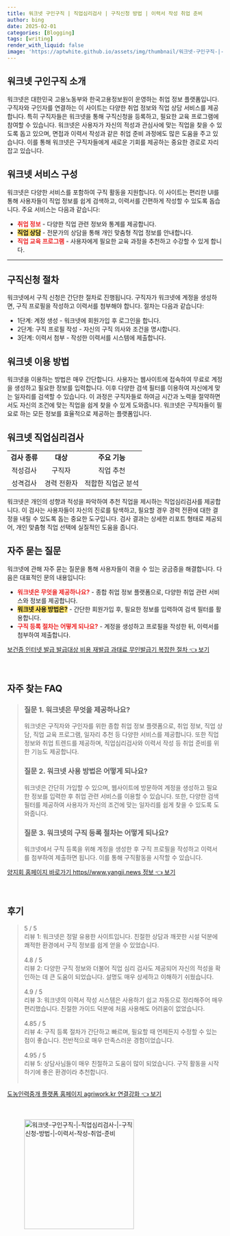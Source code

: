 ```yaml
---
title: 워크넷 구인구직 | 직업심리검사 | 구직신청 방법 | 이력서 작성 취업 준비
author: bing
date: 2025-02-01
categories: [Blogging]
tags: [writing]
render_with_liquid: false
image: 'https://aptwhite.github.io/assets/img/thumbnail/워크넷-구인구직-|-직업심리검사-|-구직신청-방법-|-이력서-작성-취업-준비.webp'
---
```



<h2 id='워크넷_구인구직_소개'>워크넷 구인구직 소개</h2>

<p>워크넷은 대한민국 고용노동부와 한국고용정보원이 운영하는 취업 정보 플랫폼입니다. 구직자와 구인자를 연결하는 이 사이트는 다양한 취업 정보와 직업 상담 서비스를 제공합니다. 특히 구직자들은 워크넷을 통해 구직신청을 등록하고, 필요한 교육 프로그램에 참여할 수 있습니다. 워크넷은 사용자가 자신의 적성과 관심사에 맞는 직업을 찾을 수 있도록 돕고 있으며, 면접과 이력서 작성과 같은 취업 준비 과정에도 많은 도움을 주고 있습니다. 이를 통해 워크넷은 구직자들에게 새로운 기회를 제공하는 중요한 경로로 자리잡고 있습니다.</p>

<h2 id='워크넷_서비스_구성'>워크넷 서비스 구성</h2>

<p>워크넷은 다양한 서비스를 포함하여 구직 활동을 지원합니다. 이 사이트는 편리한 UI를 통해 사용자들이 직업 정보를 쉽게 검색하고, 이력서를 간편하게 작성할 수 있도록 돕습니다. 주요 서비스는 다음과 같습니다:</p>

<ul>
    <li><b><span style="color: #ee2323;">취업 정보</span></b> - 다양한 직업 관련 정보와 통계를 제공합니다.</li>
    <li><b><span style="background-color: #ffe066;">직업 상담</span></b> - 전문가의 상담을 통해 개인 맞춤형 직업 정보를 안내합니다.</li>
    <li><b><span style="color: #ee2323;">직업 교육 프로그램</span></b> - 사용자에게 필요한 교육 과정을 추천하고 수강할 수 있게 합니다.</li>
</ul>

<hr />

<h2 id='구직신청_절차'>구직신청 절차</h2>

<p>워크넷에서 구직 신청은 간단한 절차로 진행됩니다. 구직자가 워크넷에 계정을 생성하면, 구직 프로필을 작성하고 이력서를 첨부해야 합니다. 절차는 다음과 같습니다:</p>

<ul>
    <li>1단계: 계정 생성 - 워크넷에 회원가입 후 로그인을 합니다.</li>
    <li>2단계: 구직 프로필 작성 - 자신의 구직 의사와 조건을 명시합니다.</li>
    <li>3단계: 이력서 첨부 - 작성한 이력서를 시스템에 제출합니다.</li>
</ul>

<h2 id='워크넷_이용방법'>워크넷 이용 방법</h2>

<p>워크넷을 이용하는 방법은 매우 간단합니다. 사용자는 웹사이트에 접속하여 무료로 계정을 생성하고 필요한 정보를 입력합니다. 이후 다양한 검색 필터를 이용하여 자신에게 맞는 일자리를 검색할 수 있습니다. 이 과정은 구직자들로 하여금 시간과 노력을 절약하면서도 자신의 조건에 맞는 직업을 쉽게 찾을 수 있게 도와줍니다. 워크넷은 구직자들이 필요로 하는 모든 정보를 효율적으로 제공하는 플랫폼입니다.</p>

<h2 id='워크넷_직업심리검사'>워크넷 직업심리검사</h2>

<table>
    <tr>
        <td style="text-align: center; height: 17px;"><b>검사 종류</b></td>
        <td style="text-align: center; height: 17px;"><b>대상</b></td>
        <td style="text-align: center; height: 17px;"><b>주요 기능</b></td>
    </tr>
    <tr>
        <td style="text-align: center; height: 17px;">적성검사</td>
        <td style="text-align: center; height: 17px;">구직자</td>
        <td style="text-align: center; height: 17px;">직업 추천</td>
    </tr>
    <tr>
        <td style="text-align: center; height: 17px;">성격검사</td>
        <td style="text-align: center; height: 17px;">경력 전환자</td>
        <td style="text-align: center; height: 17px;">적합한 직업군 분석</td>
    </tr>
</table>

<p>워크넷은 개인의 성향과 적성을 파악하여 추천 직업을 제시하는 직업심리검사를 제공합니다. 이 검사는 사용자들이 자신의 진로를 탐색하고, 필요할 경우 경력 전환에 대한 결정을 내릴 수 있도록 돕는 중요한 도구입니다. 검사 결과는 상세한 리포트 형태로 제공되어, 개인 맞춤형 직업 선택에 실질적인 도움을 줍니다.</p>

<h2 id='자주묻는질문'>자주 묻는 질문</h2>

<p>워크넷에 관해 자주 묻는 질문을 통해 사용자들이 겪을 수 있는 궁금증을 해결합니다. 다음은 대표적인 문의 내용입니다:</p>

<ul>
    <li><b><span style="color: #ee2323;">워크넷은 무엇을 제공하나요?</span></b> - 종합 취업 정보 플랫폼으로, 다양한 취업 관련 서비스와 정보를 제공합니다.</li>
    <li><b><span style="background-color: #ffe066;">워크넷 사용 방법은?</span></b> - 간단한 회원가입 후, 필요한 정보를 입력하여 검색 필터를 활용합니다.</li>
    <li><b><span style="color: #ee2323;">구직 등록 절차는 어떻게 되나요?</span></b> - 계정을 생성하고 프로필을 작성한 뒤, 이력서를 첨부하여 제출합니다.</li>
</ul>


<p><a class="click-button" title="보건증 인터넷 발급 발급대상 비용 재발급 과태료 무인발급기 복잡한 절차" href="https://aptwhite.github.io/posts/%EB%B3%B4%EA%B1%B4%EC%A6%9D-%EC%9D%B8%ED%84%B0%EB%84%B7-%EB%B0%9C%EA%B8%89-%EB%B0%9C%EA%B8%89%EB%8C%80%EC%83%81-%EB%B9%84%EC%9A%A9-%EC%9E%AC%EB%B0%9C%EA%B8%89-%EA%B3%BC%ED%83%9C%EB%A3%8C-%EB%AC%B4%EC%9D%B8%EB%B0%9C%EA%B8%89%EA%B8%B0-%EB%B3%B5%EC%9E%A1%ED%95%9C-%EC%A0%88%EC%B0%A8/" rel="dofollow">보건증 인터넷 발급 발급대상 비용 재발급 과태료 무인발급기 복잡한 절차 👈 보기</a></p><br>
<h2 id='자주_찾는_FAQ'>자주 찾는 FAQ</h2>
<div itemscope="" itemtype="https://schema.org/FAQPage">
    <blockquote>
        <div itemscope="" itemprop="mainEntity" itemtype="https://schema.org/Question">
            <h3 itemprop="name">질문 1. 워크넷은 무엇을 제공하나요?</h3>
            <div itemscope="" itemprop="acceptedAnswer" itemtype="https://schema.org/Answer">
                <span itemprop="text">
                    <p>워크넷은 구직자와 구인자를 위한 종합 취업 정보 플랫폼으로, 취업 정보, 직업 상담, 직업 교육 프로그램, 일자리 추천 등 다양한 서비스를 제공합니다. 또한 직업 정보와 취업 트렌드를 제공하며, 직업심리검사와 이력서 작성 등 취업 준비를 위한 기능도 제공합니다.</p>
                </span>
            </div>
        </div>
        <div itemscope="" itemprop="mainEntity" itemtype="https://schema.org/Question">
            <h3 itemprop="name">질문 2. 워크넷 사용 방법은 어떻게 되나요?</h3>
            <div itemscope="" itemprop="acceptedAnswer" itemtype="https://schema.org/Answer">
                <span itemprop="text">
                    <p>워크넷은 간단히 가입할 수 있으며, 웹사이트에 방문하여 계정을 생성하고 필요한 정보를 입력한 후 취업 관련 서비스를 이용할 수 있습니다. 또한, 다양한 검색 필터를 제공하여 사용자가 자신의 조건에 맞는 일자리를 쉽게 찾을 수 있도록 도와줍니다.</p>
                </span>
            </div>
        </div>
        <div itemscope="" itemprop="mainEntity" itemtype="https://schema.org/Question">
            <h3 itemprop="name">질문 3. 워크넷의 구직 등록 절차는 어떻게 되나요?</h3>
            <div itemscope="" itemprop="acceptedAnswer" itemtype="https://schema.org/Answer">
                <span itemprop="text">
                    <p>워크넷에서 구직 등록을 위해 계정을 생성한 후 구직 프로필을 작성하고 이력서를 첨부하여 제출하면 됩니다. 이를 통해 구직활동을 시작할 수 있습니다.</p>
                </span>
            </div>
        </div>
    </blockquote>
</div>
<p><a class="click-button" title="양지회 홈페이지 바로가기 https//www.yangji.news 정보" href="https://aptwhite.github.io/posts/%EC%96%91%EC%A7%80%ED%9A%8C-%ED%99%88%ED%8E%98%EC%9D%B4%EC%A7%80-%EB%B0%94%EB%A1%9C%EA%B0%80%EA%B8%B0-httpswww.yangji.news-%EC%A0%95%EB%B3%B4/" rel="dofollow">양지회 홈페이지 바로가기 https//www.yangji.news 정보 👈 보기</a></p><br>
<h2 id='후기'>후기</h2>
<div itemscope itemtype="https://schema.org/Product">
  <blockquote>
  <div itemprop="review" itemscope itemtype="https://schema.org/Review">
      <div itemprop="reviewRating" itemscope itemtype="https://schema.org/Rating"> <span itemprop="ratingValue">5</span> / <span itemprop="bestRating">5</span> </div>
      <span itemprop="reviewBody">리뷰 1: 워크넷은 정말 유용한 사이트입니다. 친절한 상담과 깨끗한 시설 덕분에 쾌적한 환경에서 구직 정보를 쉽게 얻을 수 있었습니다.</span>
  </div>
  <br>
  <div itemprop="review" itemscope itemtype="https://schema.org/Review">
      <div itemprop="reviewRating" itemscope itemtype="https://schema.org/Rating"> <span itemprop="ratingValue">4.8</span> / <span itemprop="bestRating">5</span> </div>
      <span itemprop="reviewBody">리뷰 2: 다양한 구직 정보와 더불어 직업 심리 검사도 제공되어 자신의 적성을 확인하는 데 큰 도움이 되었습니다. 설명도 매우 상세하고 이해하기 쉬웠습니다.</span>
  </div>
  <br>
  <div itemprop="review" itemscope itemtype="https://schema.org/Review">
      <div itemprop="reviewRating" itemscope itemtype="https://schema.org/Rating"> <span itemprop="ratingValue">4.9</span> / <span itemprop="bestRating">5</span> </div>
      <span itemprop="reviewBody">리뷰 3: 워크넷의 이력서 작성 시스템은 사용하기 쉽고 자동으로 정리해주어 매우 편리했습니다. 친절한 가이드 덕분에 처음 사용해도 어려움이 없었습니다.</span>
  </div>
  <br>
  <div itemprop="review" itemscope itemtype="https://schema.org/Review">
      <div itemprop="reviewRating" itemscope itemtype="https://schema.org/Rating"> <span itemprop="ratingValue">4.85</span> / <span itemprop="bestRating">5</span> </div>
      <span itemprop="reviewBody">리뷰 4: 구직 등록 절차가 간단하고 빠르며, 필요할 때 언제든지 수정할 수 있는 점이 좋습니다. 전반적으로 매우 만족스러운 경험이었습니다.</span>
  </div>
  <br>
  <div itemprop="review" itemscope itemtype="https://schema.org/Review">
      <div itemprop="reviewRating" itemscope itemtype="https://schema.org/Rating"> <span itemprop="ratingValue">4.95</span> / <span itemprop="bestRating">5</span> </div>
      <span itemprop="reviewBody">리뷰 5: 상담사님들이 매우 친절하고 도움이 많이 되었습니다. 구직 활동을 시작하기에 좋은 환경이라 추천합니다.</span>
  </div>
  <br>
  </blockquote>
</div>
<p><a class="click-button" title="도농인력중개 플랫폼 홈페이지 agriwork.kr 연결강화" href="https://aptwhite.github.io/posts/%EB%8F%84%EB%86%8D%EC%9D%B8%EB%A0%A5%EC%A4%91%EA%B0%9C-%ED%94%8C%EB%9E%AB%ED%8F%BC-%ED%99%88%ED%8E%98%EC%9D%B4%EC%A7%80-agriwork.kr-%EC%97%B0%EA%B2%B0%EA%B0%95%ED%99%94/" rel="dofollow">도농인력중개 플랫폼 홈페이지 agriwork.kr 연결강화 👈 보기</a></p><br>
<figure class="image"><img src="https://aptwhite.github.io/assets/img/thumbnail/워크넷-구인구직-|-직업심리검사-|-구직신청-방법-|-이력서-작성-취업-준비.webp" alt="워크넷-구인구직-|-직업심리검사-|-구직신청-방법-|-이력서-작성-취업-준비" width="256" height="256"></figure>